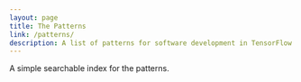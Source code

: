 ```yaml
---
layout: page
title: The Patterns
link: /patterns/
description: A list of patterns for software development in TensorFlow.
---
```


A simple searchable index for the patterns.

